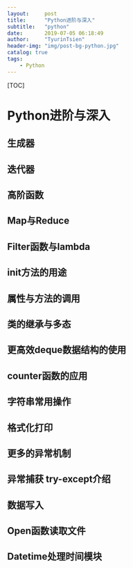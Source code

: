 ```yaml
---
layout:     post
title:      "Python进阶与深入"
subtitle:   "python"
date:       2019-07-05 06:18:49
author:     "TyurinTsien"
header-img: "img/post-bg-python.jpg"
catalog: true
tags:
    - Python
---
```



[TOC] 

# Python进阶与深入

## 生成器

## 迭代器

## 高阶函数

## Map与Reduce

## Filter函数与lambda

## init方法的用途

## 属性与方法的调用

## 类的继承与多态

## 更高效deque数据结构的使用

## counter函数的应用

## 字符串常用操作

## 格式化打印

## 更多的异常机制

## 异常捕获 try-except介绍

## 数据写入

## Open函数读取文件

## Datetime处理时间模块